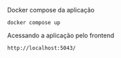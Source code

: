Docker compose da aplicação
```
docker compose up
```

Acessando a aplicação pelo frontend
```
http://localhost:5043/
```
